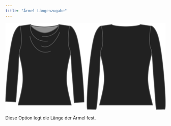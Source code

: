 ```yaml
---
title: "Ärmel Längenzugabe"
---
```


![Die Hülle-Bonusoption auf Diana](./sleevelengthbonus.svg)

Diese Option legt die Länge der Ärmel fest.




